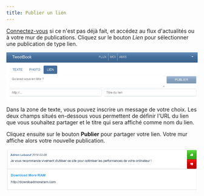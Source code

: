```yaml
---
title: Publier un lien
---
```

[Connectez-vous](login.md) si ce n'est pas déjà fait, et accédez au flux d'actualités ou à votre mur de publications. Cliquez sur le bouton *Lien* pour sélectionner une publication de type lien.

![Formulaire de publication de type lien](img/sendlink.jpg)

Dans la zone de texte, vous pouvez inscrire un message de votre choix. Les deux champs situés en-dessous vous permettent de définir l'URL du lien que vous souhaitez partager et le titre qui sera affiché comme nom du lien.

Cliquez ensuite sur le bouton **Publier** pour partager votre lien. Votre mur affiche alors votre nouvelle publication.

![Exemple de publication de lien](img/linkpost.jpg)
